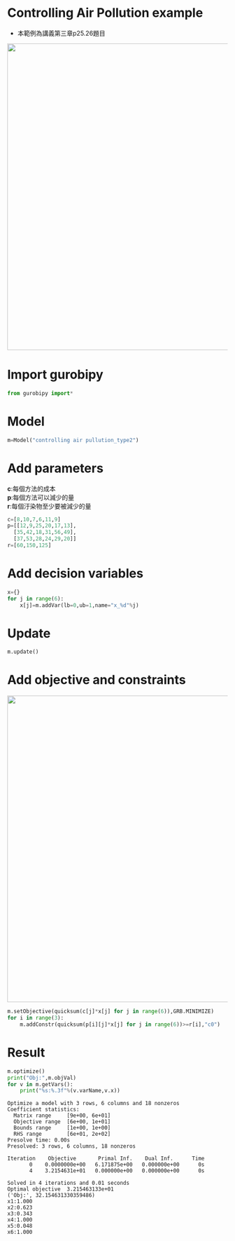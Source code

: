 
# Controlling Air Pollution example
- 本範例為講義第三章p25.26題目
<img src="https://github.com/wurmen/Gurobi-Python/blob/master/python-gurobi%20%20model/picture/Controlling%20Air%20Pollution%20example/Controlling%20Air%20Pollution12.png" width="700">

# Import gurobipy


```python
from gurobipy import*
```

# Model


```python
m=Model("controlling air pullution_type2")
```

# Add parameters
**c**:每個方法的成本<br>
**p**:每個方法可以減少的量<br>
**r**:每個汙染物至少要被減少的量<br>


```python
c=[8,10,7,6,11,9]
p=[[12,9,25,20,17,13],
  [35,42,18,31,56,49],
  [37,53,28,24,29,20]]
r=[60,150,125]
```

# Add decision variables


```python
x={}
for j in range(6):
    x[j]=m.addVar(lb=0,ub=1,name="x_%d"%j)
```

# Update


```python
m.update()
```

# Add objective and constraints

<img src="https://github.com/wurmen/Gurobi-Python/blob/master/python-gurobi%20%20model/picture/Controlling%20Air%20Pollution%20example/Controlling%20Air%20Pollution2.png" width="700">


```python
m.setObjective(quicksum(c[j]*x[j] for j in range(6)),GRB.MINIMIZE)
for i in range(3):
    m.addConstr(quicksum(p[i][j]*x[j] for j in range(6))>=r[i],"c0")
```

# Result


```python
m.optimize()
print("Obj:",m.objVal)
for v in m.getVars():
    print("%s:%.3f"%(v.varName,v.x))
```

    Optimize a model with 3 rows, 6 columns and 18 nonzeros
    Coefficient statistics:
      Matrix range     [9e+00, 6e+01]
      Objective range  [6e+00, 1e+01]
      Bounds range     [1e+00, 1e+00]
      RHS range        [6e+01, 2e+02]
    Presolve time: 0.00s
    Presolved: 3 rows, 6 columns, 18 nonzeros
    
    Iteration    Objective       Primal Inf.    Dual Inf.      Time
           0    0.0000000e+00   6.171875e+00   0.000000e+00      0s
           4    3.2154631e+01   0.000000e+00   0.000000e+00      0s
    
    Solved in 4 iterations and 0.01 seconds
    Optimal objective  3.215463133e+01
    ('Obj:', 32.154631330359486)
    x1:1.000
    x2:0.623
    x3:0.343
    x4:1.000
    x5:0.048
    x6:1.000
    


```python

```

